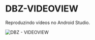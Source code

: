 # DBZ-VIDEOVIEW
Reproduzindo vídeos no Android Studio.

![DBZ - VIDEOVIEW](https://user-images.githubusercontent.com/9430430/90919720-57d32180-e3bd-11ea-9b4e-088e0d384537.JPG)

